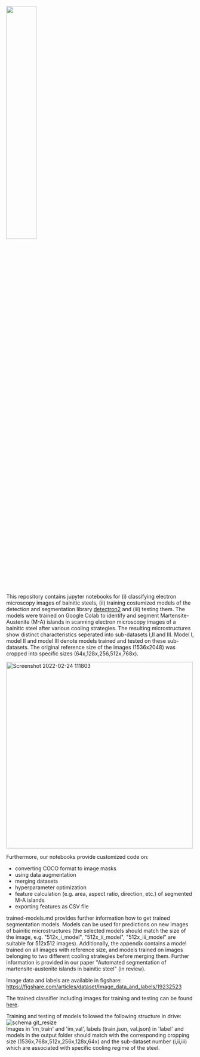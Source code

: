 <img src="https://user-images.githubusercontent.com/95081818/155694682-66596058-45d0-4e76-b51c-e3be46fc978c.png" width=40%>

This repository contains jupyter notebooks for (i) classifying electron microscopy images of bainitic steels, (ii) training costumized models of the detection and segmentation library [detectron2](https://github.com/facebookresearch/detectron2) and (iii) testing them. The models were trained on Google Colab to identify and segment Martensite-Austenite (M-A) islands in scanning electron microscopy images of a bainitic steel after various cooling strategies. The resulting microstructures show distinct characteristics seperated into sub-datasets I,II and III. Model I, model II and model III denote models trained and tested on these sub-datasets. The original reference size of the images (1536x2048) was cropped into specific sizes (64x,128x,256,512x,768x).

<img width="500" alt="Screenshot 2022-02-24 111803" src="https://user-images.githubusercontent.com/95081818/155505240-80a75f7c-11fe-46a0-9a32-f57d90784ddc.png">

Furthermore, our notebooks provide customized code on:
- converting COCO format to image masks
- using data augmentation
- merging datasets
- hyperparameter optimization
- feature calculation (e.g. area, aspect ratio, direction, etc.) of segmented M-A islands
- exporting features as CSV file

trained-models.md provides further information how to get trained segmentation models. Models can be used for predictions on new images of bainitic microstructures (the selected models should match the size of the image, e.g. "512x_i_model", "512x_ii_model", "512x_iii_model" are suitable for 512x512 images). Additionally, the appendix contains a model trained on all images with reference size, and models trained on images belonging to two different cooling strategies before merging them. Further information is provided in our paper "Automated segmentation of martensite-austenite islands in bainitic steel" (in review).

Image data and labels are available in figshare:
https://figshare.com/articles/dataset/Image_data_and_labels/19232523

The trained classifier including images for training and testing can be found [here](https://figshare.com/articles/dataset/Classification_of_bainitic_microstructures_in_electron_microscopy_images/19242903).

Training and testing of models followed the following structure in drive: <br />
![schema git_resize](https://user-images.githubusercontent.com/95081818/155836175-913b6c48-4165-416a-aadd-1903419d8161.png) <br />
Images in 'im_train' and 'im_val', labels (train.json, val.json) in 'label' and models in the output folder should match with the corresponding cropping size (1536x,768x,512x,256x,128x,64x) and the sub-dataset number (i,ii,iii) which are associated with specific cooling regime of the steel.

